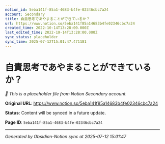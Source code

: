 ```yaml
---
notion_id: 5eba141f-85a1-4683-b4fe-02346cbc7a24
account: Secondary
title: 自責思考であやまることができているか？
url: https://www.notion.so/5eba141f85a14683b4fe02346cbc7a24
created_time: 2022-10-14T13:28:00.000Z
last_edited_time: 2022-10-14T13:28:00.000Z
sync_status: placeholder
sync_time: 2025-07-12T15:01:47.471181
---
```


# 自責思考であやまることができているか？

*🔄 This is a placeholder file from Notion Secondary account.*

**Original URL**: https://www.notion.so/5eba141f85a14683b4fe02346cbc7a24

**Status**: Content will be synced in a future update.

**Page ID**: `5eba141f-85a1-4683-b4fe-02346cbc7a24`

---

*Generated by Obsidian-Notion sync at 2025-07-12 15:01:47*
